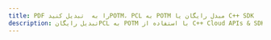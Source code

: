 ---title: PDF را به  تبدیل کنیدPOTM، PCL به POTM مبدل رایگان یا C++ SDKdescription: تبدیل رایگانPCL به POTM با استفاده از C++ Cloud APIs & SDK همچنین اسناد PDF را در Cloud ایجاد، ویرایش و رندر کنید.---